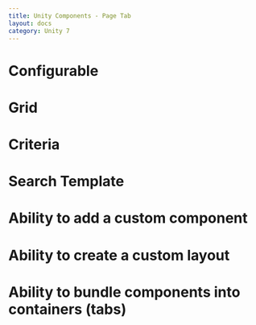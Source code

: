 ```yaml
---
title: Unity Components - Page Tab
layout: docs
category: Unity 7
---
```

# Configurable
# Grid
# Criteria
# Search Template
# Ability to add a custom component
# Ability to create a custom layout
# Ability to bundle components into containers (tabs)
